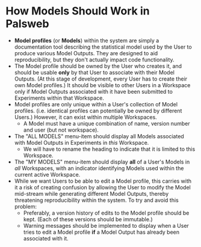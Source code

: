 # How Models Should Work in Palsweb
* **Model profiles** (or **Models**) within the system are simply a documentation tool describing the statistical model used by the User to produce various Model Outputs. They are designed to aid reproducibility, but they don't actually impact code functionality.  
* The Model profile should be owned by the User who creates it, and should be usable __only__ by that User to associate with their Model Outputs. (At this stage of development, every User has to create their own Model profiles.) It should be visible to other Users in a Workspace only if Model Outputs associated with it have been submitted to Experiments within that Workspace.
* Model profiles are only unique within a User's collection of Model profiles. (i.e. identical profiles can potentially be owned by different Users.) However, it can exist within multiple Workspaces.
  * A Model must have a unique combination of name, version number and user (but not workspace).
* The "ALL MODELS" menu-item should display all Models associated with Model Outputs in Experiments in *this* Workspace.
  * We will have to rename the heading to indicate that it is limited to this Workspace.
* The "MY MODELS" menu-item should display **all** of a User's Models in *all* Workspaces, with an indicator identifying Models used within the current active Workspace.
* While we want Users to be able to edit a Model profile, this carries with it a risk of creating confusion by allowing the User to modify the Model mid-stream while generating different Model Outputs, thereby threatening reproducibility within the system. To try and avoid this problem:
  * Preferably, a version history of edits to the Model profile should be kept. (Each of these versions should be immutable.)
  * Warning messages should be implemented to display when a User tries to edit a Model profile **if** a Model Output has already been associated with it.

